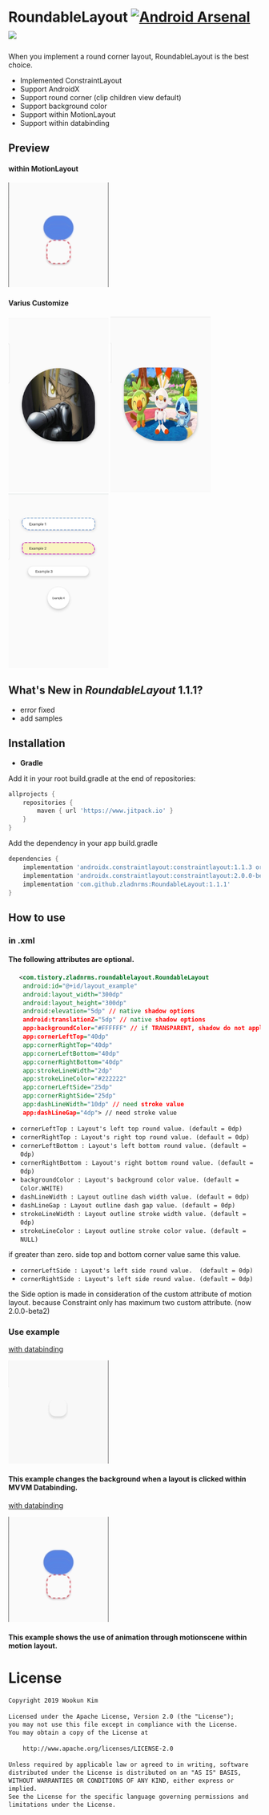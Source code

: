 # RoundableLayout [![Android Arsenal](https://img.shields.io/badge/Android%20Arsenal-RoundableLayout-green.svg?style=true)](https://android-arsenal.com/details/1/7934) [![](https://jitpack.io/v/zladnrms/RoundableLayout.svg)](https://jitpack.io/#zladnrms/RoundableLayout)
 
When you implement a round corner layout, RoundableLayout is the best choice.

- Implemented ConstraintLayout 
- Support AndroidX
- Support round corner (clip children view default)
- Support background color 
- Support within MotionLayout
- Support within databinding

## Preview

#### within MotionLayout
<img src="./example_motion.gif" width="200px" />

#### Varius Customize
<img src="./preview_hagaren2.png" width="200px" />    <img src="./preview_pocketmon.png" width="200px" />   <img src="./preview_screen.jpg" width="200px" />

## What's New in _RoundableLayout_ 1.1.1?

- error fixed
- add samples
		
## Installation

* **Gradle**

Add it in your root build.gradle at the end of repositories:
```gradle
allprojects {
    repositories {
        maven { url 'https://www.jitpack.io' }
    }
}
```

Add the dependency in your app build.gradle
```gradle
dependencies {
    implementation 'androidx.constraintlayout:constraintlayout:1.1.3 or high' // maybe already exists or add
    implementation 'androidx.constraintlayout:constraintlayout:2.0.0-beta1 or high' // if you want to use motion layout
    implementation 'com.github.zladnrms:RoundableLayout:1.1.1'
}

```
    
## How to use

### in .xml
#### The following attributes are optional.

```xml
   <com.tistory.zladnrms.roundablelayout.RoundableLayout
    android:id="@+id/layout_example"
    android:layout_width="300dp"
    android:layout_height="300dp"
    android:elevation="5dp" // native shadow options
    android:translationZ="5dp" // native shadow options
    app:backgroundColor="#FFFFFF" // if TRANSPARENT, shadow do not apply.
    app:cornerLeftTop="40dp"
    app:cornerRightTop="40dp"
    app:cornerLeftBottom="40dp"
    app:cornerRightBottom="40dp"
    app:strokeLineWidth="2dp"
    app:strokeLineColor="#222222"
    app:cornerLeftSide="25dp"
    app:cornerRightSide="25dp"
    app:dashLineWidth="10dp" // need stroke value 
    app:dashLineGap="4dp"> // need stroke value 
```

* `cornerLeftTop : Layout's left top round value. (default = 0dp)`
* `cornerRightTop : Layout's right top round value. (default = 0dp)`
* `cornerLeftBottom : Layout's left bottom round value. (default = 0dp)`
* `cornerRightBottom : Layout's right bottom round value. (default = 0dp)`
* `backgroundColor : Layout's background color value. (default = Color.WHITE)`
* `dashLineWidth : Layout outline dash width value. (default = 0dp)`
* `dashLineGap : Layout outline dash gap value. (default = 0dp)`
* `strokeLineWidth : Layout outline stroke width value. (default = 0dp)`
* `strokeLineColor : Layout outline stroke color value. (default = NULL)`

if greater than zero. side top and bottom corner value same this value.
* `cornerLeftSide : Layout's left side round value.  (default = 0dp)`
* `cornerRightSide : Layout's left side round value. (default = 0dp)`

the Side option is made in consideration of the custom attribute of motion layout.
because Constraint only has maximum two custom attribute. (now 2.0.0-beta2)

### Use example

[with databinding](https://github.com/zladnrms/RoundableLayout/blob/master/app/src/main/res/layout/activity_example.xml)

<img src="./blink_motion.gif" width="200px" />
    
#### This example changes the background when a layout is clicked within MVVM Databinding.

[with databinding](https://github.com/zladnrms/RoundableLayout/blob/master/app/src/main/res/layout/activity_motion_example.xml)

<img src="./example_motion.gif" width="200px" />

#### This example shows the use of animation through motionscene within motion layout.

# License

    Copyright 2019 Wookun Kim

    Licensed under the Apache License, Version 2.0 (the "License");
    you may not use this file except in compliance with the License.
    You may obtain a copy of the License at

        http://www.apache.org/licenses/LICENSE-2.0

    Unless required by applicable law or agreed to in writing, software
    distributed under the License is distributed on an "AS IS" BASIS,
    WITHOUT WARRANTIES OR CONDITIONS OF ANY KIND, either express or implied.
    See the License for the specific language governing permissions and
    limitations under the License.
